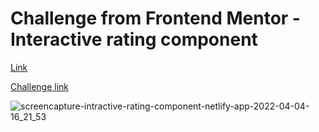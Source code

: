 # Challenge from Frontend Mentor - Interactive rating component

[Link](https://intractive-rating-component.netlify.app/)

[Challenge link](https://www.frontendmentor.io/challenges/interactive-rating-component-koxpeBUmI)

![screencapture-intractive-rating-component-netlify-app-2022-04-04-16_21_53](https://user-images.githubusercontent.com/71316063/161538207-7a450f9c-18b4-48c1-b558-2fb2e554365d.png)





